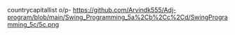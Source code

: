 countrycapitallist o/p- https://github.com/Arvindk555/Adj-program/blob/main/Swing_Programming_5a%2Cb%2Cc%2Cd/SwingProgramming_5c/5c.png
